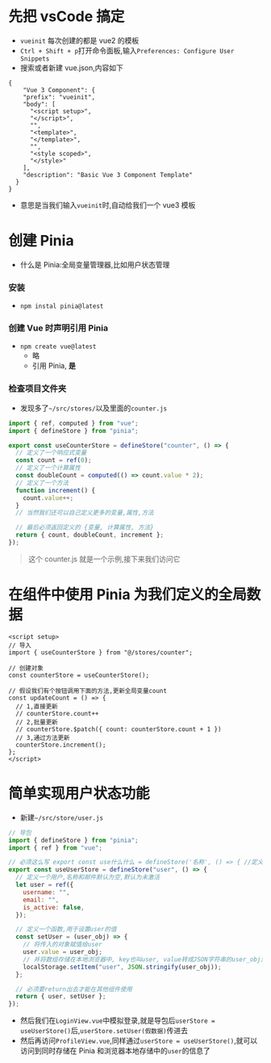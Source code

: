 # 先把 vsCode 搞定

- `vueinit` 每次创建的都是 vue2 的模板
- `Ctrl + Shift + p`打开命令面板,输入`Preferences: Configure User Snippets`
- 搜索或者新建 vue.json,内容如下

```
{
	"Vue 3 Component": {
    "prefix": "vueinit",
    "body": [
      "<script setup>",
      "</script>",
      "",
      "<template>",
      "</template>",
      "",
      "<style scoped>",
      "</style>"
    ],
    "description": "Basic Vue 3 Component Template"
  }
}
```

- 意思是当我们输入`vueinit`时,自动给我们一个 vue3 模板

# 创建 Pinia

- 什么是 Pinia:全局变量管理器,比如用户状态管理

### 安装

- `npm instal pinia@latest`

### 创建 Vue 时声明引用 Pinia

- `npm create vue@latest`
  - 略
  - 引用 Pinia, **是**

### 检查项目文件夹

- 发现多了`~/src/stores/`以及里面的`counter.js`

```js
import { ref, computed } from "vue";
import { defineStore } from "pinia";

export const useCounterStore = defineStore("counter", () => {
  // 定义了一个响应式变量
  const count = ref(0);
  // 定义了一个计算属性
  const doubleCount = computed(() => count.value * 2);
  // 定义了一个方法
  function increment() {
    count.value++;
  }
  // 当然我们还可以自己定义更多的变量,属性,方法

  // 最后必须返回定义的 {变量, 计算属性, 方法}
  return { count, doubleCount, increment };
});
```

> 这个 counter.js 就是一个示例,接下来我们访问它

# 在组件中使用 Pinia 为我们定义的全局数据

```vue
<script setup>
// 导入
import { useCounterStore } from "@/stores/counter";

// 创建对象
const counterStore = useCounterStore();

// 假设我们有个按钮调用下面的方法,更新全局变量count
const updateCount = () => {
  // 1,直接更新
  // counterStore.count++
  // 2,批量更新
  // counterStore.$patch({ count: counterStore.count + 1 })
  // 3,通过方法更新
  counterStore.increment();
};
</script>
```

# 简单实现用户状态功能

- 新建`~/src/store/user.js`

```js
// 导包
import { defineStore } from "pinia";
import { ref } from "vue";

// 必须这么写 export const use什么什么 = defineStore('名称', () => { //定义的变量,方法,计算属性等... })
export const useUserStore = defineStore("user", () => {
  // 定义一个用户,名称和邮件默认为空,默认为未激活
  let user = ref({
    username: "",
    email: "",
    is_active: false,
  });

  // 定义一个函数,用于设置user的值
  const setUser = (user_obj) => {
    // 将传入的对象赋值给user
    user.value = user_obj;
    // 并将数组存储在本地浏览器中, key也叫user, value转成JSON字符串的user_obj对象
    localStorage.setItem("user", JSON.stringify(user_obj));
  };

  // 必须要return出去才能在其他组件使用
  return { user, setUser };
});
```

- 然后我们在`LoginView.vue`中模拟登录,就是导包后`userStore = useUserStore()`后,`userStore.setUser(假数据)`传进去
- 然后再访问`ProfileView.vue`,同样通过`userStore = useUserStore()`,就可以访问到同时存储在 Pinia 和浏览器本地存储中的`user`的信息了
